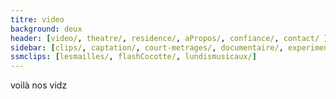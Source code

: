 ```yaml
---
titre: video
background: deux
header: [video/, theatre/, residence/, aPropos/, confiance/, contact/ ]
sidebar: [clips/, captation/, court-metrages/, documentaire/, experimental/, trailer/, ssmclips]
ssmclips: [lesmailles/, flashCocotte/, lundismusicaux/]
---
```


voilà nos vidz